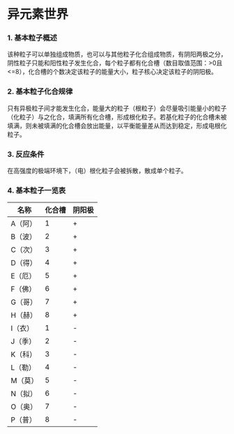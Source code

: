 # 异元素世界
### 1. 基本粒子概述
该种粒子可以单独组成物质，也可以与其他粒子化合组成物质，有阴阳两极之分，阴性粒子只能和阳性粒子发生化合，每个粒子都有化合槽（数目取值范围：>0且<=8），化合槽的个数决定该粒子的能量大小，粒子核心决定该粒子的阴阳极。
### 2. 基本粒子化合规律
只有异极粒子间才能发生化合，能量大的粒子（根粒子）会尽量吸引能量小的粒子（化粒子）与之化合，填满所有化合槽，形成根化粒子。若基化粒子的化合槽未被填满，则未被填满的化合槽会放出能量，以平衡能量差从而达到稳定，形成电根化粒子。
### 3. 反应条件
在高强度的极端环境下，（电）根化粒子会被拆散，散成单个粒子。
### 4. 基本粒子一览表
名称|化合槽|阴阳极
-|-|-
A（阿）|1|+
B（波）|2|+
C（次）|3|+
D（得）|4|+
E（厄）|5|+
F（佛）|6|+
G（哥）|7|+
H（赫）|8|+
I（衣）|1|-
J（季）|2|-
K（科）|3|-
L（勒）|4|-
M（莫）|5|-
N（拟）|6|-
O（奥）|7|-
P（普）|8|-
